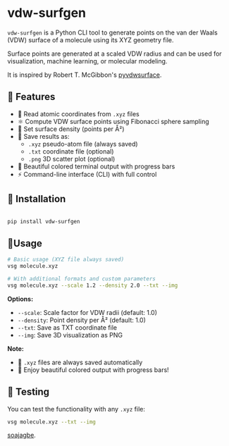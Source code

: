 # vdw-surfgen

`vdw-surfgen` is a Python CLI tool to generate points on the van der Waals (VDW) surface of a molecule using its XYZ geometry file.

Surface points are generated at a scaled VDW radius and can be used for visualization, machine learning, or molecular modeling.

It is inspired by  Robert T. McGibbon's [pyvdwsurface](https://github.com/rmcgibbo/pyvdwsurface).

## 🔧 Features

- 🧬 Read atomic coordinates from `.xyz` files
- ⚛️ Compute VDW surface points using Fibonacci sphere sampling
- 🔬 Set surface density (points per Å²)
- 💾 Save results as:
  - `.xyz` pseudo-atom file (always saved)
  - `.txt` coordinate file (optional)
  - `.png` 3D scatter plot (optional)
- 🎨 Beautiful colored terminal output with progress bars
- ⚡ Command-line interface (CLI) with full control

## 🚀 Installation

```bash

pip install vdw-surfgen

```

## 🔨Usage

```bash
# Basic usage (XYZ file always saved)
vsg molecule.xyz

# With additional formats and custom parameters
vsg molecule.xyz --scale 1.2 --density 2.0 --txt --img
```

**Options:**
- `--scale`: Scale factor for VDW radii (default: 1.0)
- `--density`: Point density per Å² (default: 1.0)  
- `--txt`: Save as TXT coordinate file
- `--img`: Save 3D visualization as PNG

**Note:** 
- 🧬 `.xyz` files are always saved automatically
- 🎨 Enjoy beautiful colored output with progress bars!

## 🧪 Testing

You can test the functionality with any `.xyz` file:

```bash
vsg molecule.xyz --txt --img
```

[soajagbe](https://github.com/sajagbe).

